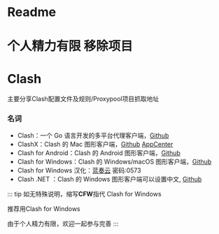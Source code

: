 # Readme

# 个人精力有限 移除项目

# Clash

主要分享Clash配置文件及规则/Proxypool项目抓取地址

### 名词

- Clash：一个 Go 语言开发的多平台代理客户端，[Github](https://github.com/Dreamacro/clash)
- ClashX：Clash 的 Mac 图形客户端，[Github](https://github.com/yichengchen/clashX)  [AppCenter](https://install.appcenter.ms/users/clashx/apps/clashx-pro/distribution_groups/public)
- Clash for Android：Clash 的 Android 图形客户端，[Github](https://github.com/Kr328/ClashForAndroid)
- Clash for Windows：Clash 的 Windows/macOS 图形客户端，[Github](https://github.com/Fndroid/clash_for_windows_pkg)
- Clash for Windows 汉化：[蓝奏云](https://shenweb.lanzous.com/b00ueejle) 密码:0573
- Clash .NET ：Clash 的 Windows 图形客户端可以设置中文, [Github](https://github.com/ClashDotNetFramework/ClashDotNetFramework/releases/)

::: tip
如无特殊说明，缩写**CFW**指代 Clash for Windows

推荐用Clash for Windows

由于个人精力有限，欢迎一起参与完善
:::
